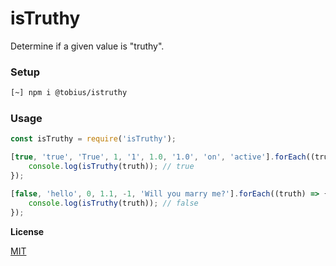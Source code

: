 
# isTruthy

Determine if a given value is "truthy".

### Setup

```sh
[~] npm i @tobius/istruthy
```

### Usage

```js
const isTruthy = require('isTruthy');

[true, 'true', 'True', 1, '1', 1.0, '1.0', 'on', 'active'].forEach((truth) => {
	console.log(isTruthy(truth)); // true
});

[false, 'hello', 0, 1.1, -1, 'Will you marry me?'].forEach((truth) => {
	console.log(isTruthy(truth)); // false
});
```

__License__

[MIT](https://mit-license.org/)

